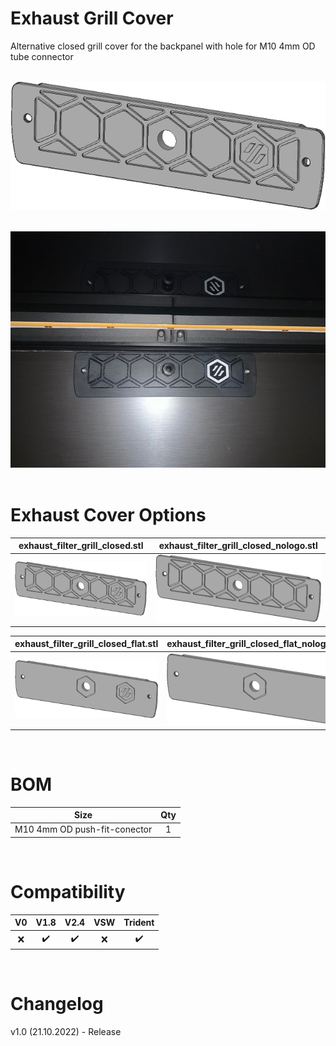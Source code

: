 # Exhaust Grill Cover
Alternative closed grill cover for the backpanel with hole for M10 4mm OD tube connector
<br><br>

![Cover_01](Images/Cover_01.PNG)
<br><br>

![Cover_Assembled](Images/Cover_Assembled.jpg)
<br><br>

# Exhaust Cover Options

|exhaust_filter_grill_closed.stl|exhaust_filter_grill_closed_nologo.stl|
|:---:|:---:|
| ![Cover_01](Images/Cover_01.PNG) | ![Cover_02](Images/Cover_02.PNG) |

|exhaust_filter_grill_closed_flat.stl|exhaust_filter_grill_closed_flat_nologo.stl|
|:---:|:---:|
| ![Cover_03](Images/Cover_03.PNG) | ![Cover_04](Images/Cover_04.PNG) |

<br>

# BOM
|Size|Qty|
|---|:---:|
|M10 4mm OD push-fit-conector|1|

<br>

# Compatibility

|V0|V1.8|V2.4|VSW|Trident|
|:---:|:---:|:---:|:---:|:---:|
| :x: | :heavy_check_mark: | :heavy_check_mark: | :x: | :heavy_check_mark: |

<br>

# Changelog
v1.0 (21.10.2022) - Release
<br>
